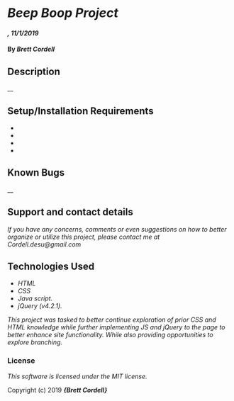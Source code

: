 # _Beep Boop Project_

#### _,_ _11/1/2019_

#### By _**Brett Cordell**_

## Description

__

## Setup/Installation Requirements

*
*
*
*

## Known Bugs

__

## Support and contact details

_If you have any concerns, comments or even suggestions on how to better organize or utilize this project, please contact me at Cordell.desu@gmail.com_

## Technologies Used
* _HTML_
* _CSS_
* _Java script._
* _jQuery (v4.2.1)._

_This project was tasked to better continue exploration of prior CSS and HTML knowledge while further implementing JS and jQuery to the page to better enhance site functionality. While also providing opportunities to explore branching._

### License

*This software is licensed under the MIT license.*

Copyright (c) 2019 **_{Brett Cordell}_**
